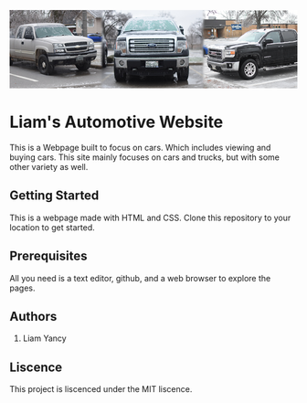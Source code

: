 ![Car Banner](images/Contact_Banner.jpg)

# Liam's Automotive Website

This is a Webpage built to focus on cars. Which includes viewing and buying cars. This site mainly focuses on cars and trucks, but with some other
variety as well. 

## Getting Started

This is a webpage made with HTML and CSS. Clone this repository to your location to get started.

## Prerequisites

All you need is a text editor, github, and a web browser to explore the pages.

## Authors

1. Liam Yancy

## Liscence

This project is liscenced under the MIT liscence.